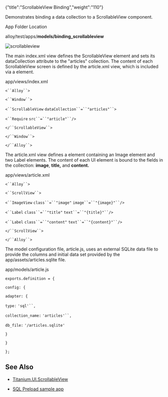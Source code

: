 {"title":"ScrollableView Binding","weight":"110"}

Demonstrates binding a data collection to a ScrollableView component.

App Folder Location

alloy/test/apps/**models/binding\_scrollableview**

![scrollableview](/Images/appc/download/attachments/41845710/scrollableview.png)

The main index.xml view defines the ScrollableView element and sets its dataCollection attribute to the "articles" collection. The content of each ScrollableView screen is defined by the article.xml view, which is included via a <Require/> element.

app/views/index.xml

`<``Alloy``>`

`<``Window``>`

`<``ScrollableView`  `dataCollection``=``"articles"``>`

`<``Require`  `src``=``"article"``/>`

`</``ScrollableView``>`

`</``Window``>`

`</``Alloy``>`

The article.xml view defines a <ScrollView/> element containing an Image element and two Label elements. The content of each UI element is bound to the fields in the collection: **image**, **title,** and **content.**

app/views/article.xml

`<``Alloy``>`

`<``ScrollView``>`

`<``ImageView`  `class``=``"image"`  `image``=``"{image}"``/>`

`<``Label`  `class``=``"title"`  `text``=``"{title}"``/>`

`<``Label`  `class``=``"content"`  `text``=``"{content}"``/>`

`</``ScrollView``>`

`</``Alloy``>`

The model configuration file, article.js, uses an external SQLite data file to provide the columns and initial data set provided by the app/assets/articles.sqlite file.

app/models/article.js

`exports.definition = {`

`config: {`

`adapter: {`

`type:` `'sql'``,`

`collection_name:` `'articles'``,`

`db_file:` `'/articles.sqlite'`

`}`

`}`

`};`

## See Also

* [Titanium.UI.ScrollableView](#!/api/Titanium.UI.ScrollableView)

* [SQL Preload sample app](/docs/appc/Alloy_Framework/Alloy_Guide/Alloy_Test_Apps/Alloy_Test_Models/SQL_Preload/)
